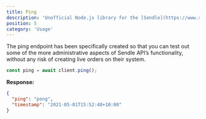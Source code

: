 ```yaml
---
title: Ping
description: 'Unofficial Node.js library for the [Sendle](https://www.sendle.com/) API.'
position: 5
category: 'Usage'
---
```


The ping endpoint has been specifically created so that you can test out some of the more administrative aspects of Sendle API’s functionality, without any risk of creating live orders on their system.

```ts
const ping = await client.ping();
```

**Response:**

```json
{
  "ping": "pong",
  "timestamp": "2021-05-01T15:52:48+10:00"
}
```
